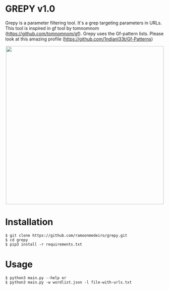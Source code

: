 # GREPY v1.0

Grepy is a parameter filtering tool. It's a grep targeting parameters in URLs. This tool is inspired in gf tool by tomnomnom (https://github.com/tomnomnom/gf). Grepy uses the Gf-pattern lists. Please look at this amazing profile (https://github.com/1ndianl33t/Gf-Patterns)

<div align="center">
  <img src="https://user-images.githubusercontent.com/102380417/163054964-4ad8257c-55f7-411b-81e4-d7ae89a8f5b8.png" width="500px" />
</div>

# Installation

```
$ git clone https://github.com/ramoonmedeiro/grepy.git
$ cd grepy
$ pip3 install -r requirements.txt
```
# Usage

```
$ python3 main.py --help or
$ python3 main.py -w wordlist.json -l file-with-urls.txt
```

